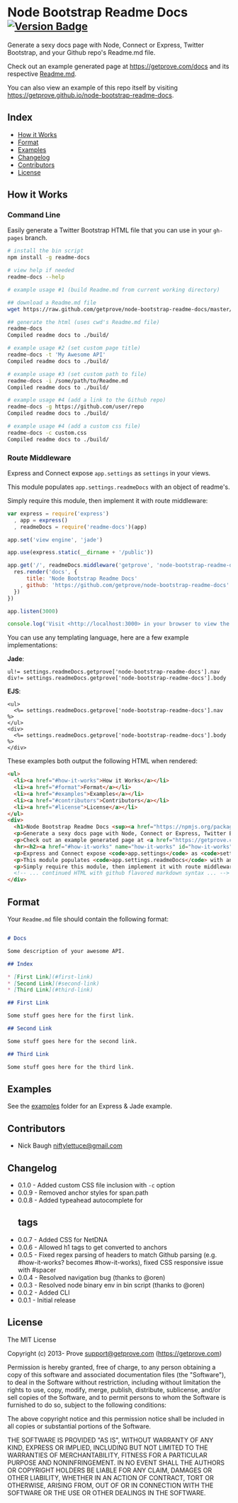 
# Node Bootstrap Readme Docs <sup>[![Version Badge](:sunglasses:)](https://npmjs.org/package/readme-docs)</sup>

Generate a sexy docs page with Node, Connect or Express, Twitter Bootstrap, and your Github repo's Readme.md file.

Check out an example generated page at <https://getprove.com/docs> and its respective [Readme.md](https://github.com/getprove/prove-api/blob/master/Readme.md).

You can also view an example of this repo itself by visiting <https://getprove.github.io/node-bootstrap-readme-docs>.


## Index

* [How it Works](#how-it-works)
* [Format](#format)
* [Examples](#examples)
* [Changelog](#changelog)
* [Contributors](#contributors)
* [License](#license)


## How it Works

### Command Line

Easily generate a Twitter Bootstrap HTML file that you can use in your `gh-pages` branch.

```bash
# install the bin script
npm install -g readme-docs

# view help if needed
readme-docs --help

# example usage #1 (build Readme.md from current working directory)

## download a Readme.md file
wget https://raw.github.com/getprove/node-bootstrap-readme-docs/master/Readme.md

## generate the html (uses cwd's Readme.md file)
readme-docs
Compiled readme docs to ./build/

# example usage #2 (set custom page title)
readme-docs -t 'My Awesome API'
Compiled readme docs to ./build/

# example usage #3 (set custom path to file)
readme-docs -i /some/path/to/Readme.md
Compiled readme docs to ./build/

# example usage #4 (add a link to the Github repo)
readme-docs -g https://github.com/user/repo
Compiled readme docs to ./build/

# example usage #4 (add a custom css file)
readme-docs -c custom.css
Compiled readme docs to ./build/
```

### Route Middleware

Express and Connect expose `app.settings` as `settings` in your views.

This module populates `app.settings.readmeDocs` with an object of readme's.

Simply require this module, then implement it with route middleware:

```js
var express = require('express')
  , app = express()
  , readmeDocs = require('readme-docs')(app)

app.set('view engine', 'jade')

app.use(express.static(__dirname + '/public'))

app.get('/', readmeDocs.middleware('getprove', 'node-bootstrap-readme-docs'), function(req, res, next) {
  res.render('docs', {
      title: 'Node Bootstrap Readme Docs'
    , github: 'https://github.com/getprove/node-bootstrap-readme-docs'
  })
})

app.listen(3000)

console.log('Visit <http://localhost:3000> in your browser to view the example.')
```

You can use any templating language, here are a few example implementations:

**Jade**:

```jade
ul!= settings.readmeDocs.getprove['node-bootstrap-readme-docs'].nav
div!= settings.readmeDocs.getprove['node-bootstrap-readme-docs'].body
```

**EJS**:

```ejs
<ul>
  <%= settings.readmeDocs.getprove['node-bootstrap-readme-docs'].nav %>
</ul>
<div>
  <%= settings.readmeDocs.getprove['node-bootstrap-readme-docs'].body %>
</div>
```

These examples both output the following HTML when rendered:

```html
<ul>
  <li><a href="#how-it-works">How it Works</a></li>
  <li><a href="#format">Format</a></li>
  <li><a href="#examples">Examples</a></li>
  <li><a href="#contributors">Contributors</a></li>
  <li><a href="#license">License</a></li>
</ul>
<div>
  <h1>Node Bootstrap Readme Docs <sup><a href="https://npmjs.org/package/readme-docs"><img src="http://vb.teelaun.ch/getprove/node-bootstrap-readme-docs.svg" alt="Version Badge"></a></sup></h1>
  <p>Generate a sexy docs page with Node, Connect or Express, Twitter Bootstrap, and your Github repo&#39;s Readme.md file.</p>
  <p>Check out an example generated page at <a href="https://getprove.com/docs">https://getprove.com/docs</a> and its respective <a href="https://github.com/getprove/prove-api/blob/master/Readme.md">Readme.md</a>.</p>
  <hr><h2><a href="#how-it-works" name="how-it-works" id="how-it-works">How it Works</a></h2>
  <p>Express and Connect expose <code>app.settings</code> as <code>settings</code> in your views.</p>
  <p>This module populates <code>app.settings.readmeDocs</code> with an object of readme&#39;s.</p>
  <p>Simply require this module, then implement it with route middleware:</p>
  <!-- ... continued HTML with github flavored markdown syntax ... -->
</div>
```


## Format

Your `Readme.md` file should contain the following format:

```md

# Docs

Some description of your awesome API.

## Index

* [First Link](#first-link)
* [Second Link](#second-link)
* [Third Link](#third-link)

## First Link

Some stuff goes here for the first link.

## Second Link

Some stuff goes here for the second link.

## Third Link

Some stuff goes here for the third link.

```

## Examples

See the [examples](https://github.com/getprove/node-bootstrap-readme-docs/tree/master/examples) folder for an Express &amp; Jade example.


## Contributors

* Nick Baugh <niftylettuce@gmail.com>


## Changelog

* 0.1.0 - Added custom CSS file inclusion with `-c` option
* 0.0.9 - Removed anchor styles for span.path
* 0.0.8 - Added typeahead autocomplete for <h2> tags
* 0.0.7 - Added CSS for NetDNA
* 0.0.6 - Allowed h1 tags to get converted to anchors
* 0.0.5 - Fixed regex parsing of headers to match Github parsing (e.g. #how-it-works? becomes #how-it-works), fixed CSS responsive issue with #spacer
* 0.0.4 - Resolved navigation bug (thanks to @oren)
* 0.0.3 - Resolved node binary env in bin script (thanks to @oren)
* 0.0.2 - Added CLI
* 0.0.1 - Initial release


## License

The MIT License

Copyright (c) 2013- Prove <support@getprove.com> (https://getprove.com)

Permission is hereby granted, free of charge, to any person obtaining a copy
of this software and associated documentation files (the "Software"), to deal
in the Software without restriction, including without limitation the rights
to use, copy, modify, merge, publish, distribute, sublicense, and/or sell
copies of the Software, and to permit persons to whom the Software is
furnished to do so, subject to the following conditions:

The above copyright notice and this permission notice shall be included in
all copies or substantial portions of the Software.

THE SOFTWARE IS PROVIDED "AS IS", WITHOUT WARRANTY OF ANY KIND, EXPRESS OR
IMPLIED, INCLUDING BUT NOT LIMITED TO THE WARRANTIES OF MERCHANTABILITY,
FITNESS FOR A PARTICULAR PURPOSE AND NONINFRINGEMENT. IN NO EVENT SHALL THE
AUTHORS OR COPYRIGHT HOLDERS BE LIABLE FOR ANY CLAIM, DAMAGES OR OTHER
LIABILITY, WHETHER IN AN ACTION OF CONTRACT, TORT OR OTHERWISE, ARISING FROM,
OUT OF OR IN CONNECTION WITH THE SOFTWARE OR THE USE OR OTHER DEALINGS IN
THE SOFTWARE.


